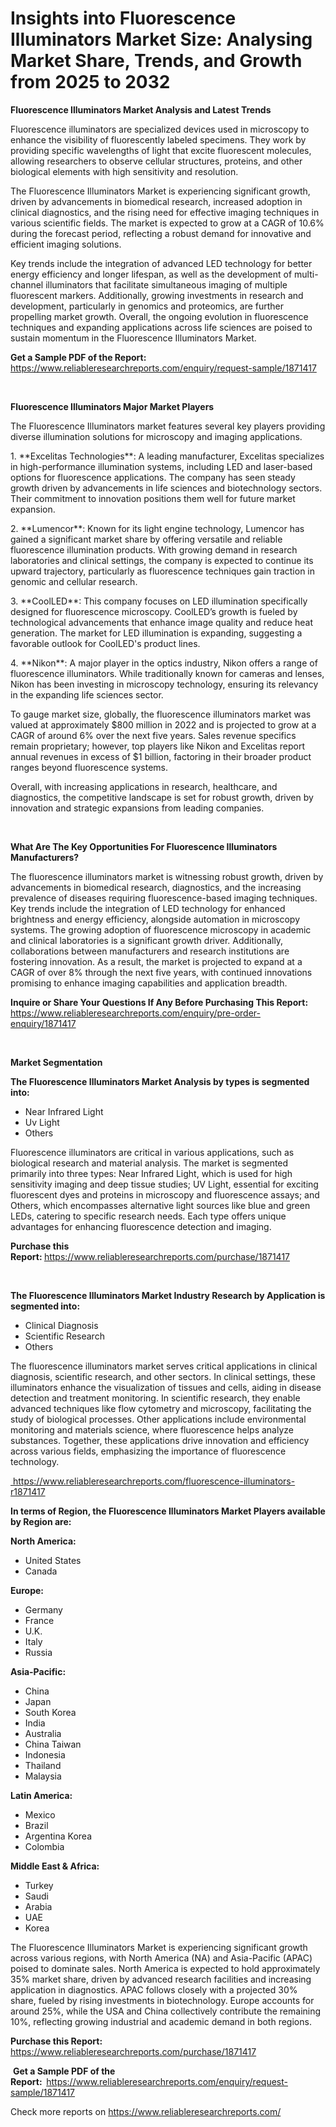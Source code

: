 <p><h1>Insights into Fluorescence Illuminators Market Size: Analysing Market Share, Trends, and Growth from 2025 to 2032</h1></p><p><strong>Fluorescence Illuminators Market Analysis and Latest Trends</strong></p>
<p><p>Fluorescence illuminators are specialized devices used in microscopy to enhance the visibility of fluorescently labeled specimens. They work by providing specific wavelengths of light that excite fluorescent molecules, allowing researchers to observe cellular structures, proteins, and other biological elements with high sensitivity and resolution. </p><p>The Fluorescence Illuminators Market is experiencing significant growth, driven by advancements in biomedical research, increased adoption in clinical diagnostics, and the rising need for effective imaging techniques in various scientific fields. The market is expected to grow at a CAGR of 10.6% during the forecast period, reflecting a robust demand for innovative and efficient imaging solutions. </p><p>Key trends include the integration of advanced LED technology for better energy efficiency and longer lifespan, as well as the development of multi-channel illuminators that facilitate simultaneous imaging of multiple fluorescent markers. Additionally, growing investments in research and development, particularly in genomics and proteomics, are further propelling market growth. Overall, the ongoing evolution in fluorescence techniques and expanding applications across life sciences are poised to sustain momentum in the Fluorescence Illuminators Market.</p></p>
<p><strong>Get a Sample PDF of the Report:&nbsp;</strong> <a href="https://www.reliableresearchreports.com/enquiry/request-sample/1871417?utm_campaign=2298&utm_medium=2&utm_source=Github&utm_content=ia&utm_term=10042025&utm_id=fluorescence-illuminators">https://www.reliableresearchreports.com/enquiry/request-sample/1871417</a></p>
<p>&nbsp;</p>
<p><strong>Fluorescence Illuminators Major Market Players</strong></p>
<p><p>The Fluorescence Illuminators market features several key players providing diverse illumination solutions for microscopy and imaging applications. </p><p>1. **Excelitas Technologies**: A leading manufacturer, Excelitas specializes in high-performance illumination systems, including LED and laser-based options for fluorescence applications. The company has seen steady growth driven by advancements in life sciences and biotechnology sectors. Their commitment to innovation positions them well for future market expansion.</p><p>2. **Lumencor**: Known for its light engine technology, Lumencor has gained a significant market share by offering versatile and reliable fluorescence illumination products. With growing demand in research laboratories and clinical settings, the company is expected to continue its upward trajectory, particularly as fluorescence techniques gain traction in genomic and cellular research.</p><p>3. **CoolLED**: This company focuses on LED illumination specifically designed for fluorescence microscopy. CoolLED’s growth is fueled by technological advancements that enhance image quality and reduce heat generation. The market for LED illumination is expanding, suggesting a favorable outlook for CoolLED's product lines.</p><p>4. **Nikon**: A major player in the optics industry, Nikon offers a range of fluorescence illuminators. While traditionally known for cameras and lenses, Nikon has been investing in microscopy technology, ensuring its relevancy in the expanding life sciences sector.</p><p>To gauge market size, globally, the fluorescence illuminators market was valued at approximately $800 million in 2022 and is projected to grow at a CAGR of around 6% over the next five years. Sales revenue specifics remain proprietary; however, top players like Nikon and Excelitas report annual revenues in excess of $1 billion, factoring in their broader product ranges beyond fluorescence systems.</p><p>Overall, with increasing applications in research, healthcare, and diagnostics, the competitive landscape is set for robust growth, driven by innovation and strategic expansions from leading companies.</p></p>
<p>&nbsp;</p>
<p><strong>What Are The Key Opportunities For Fluorescence Illuminators Manufacturers?</strong></p>
<p><p>The fluorescence illuminators market is witnessing robust growth, driven by advancements in biomedical research, diagnostics, and the increasing prevalence of diseases requiring fluorescence-based imaging techniques. Key trends include the integration of LED technology for enhanced brightness and energy efficiency, alongside automation in microscopy systems. The growing adoption of fluorescence microscopy in academic and clinical laboratories is a significant growth driver. Additionally, collaborations between manufacturers and research institutions are fostering innovation. As a result, the market is projected to expand at a CAGR of over 8% through the next five years, with continued innovations promising to enhance imaging capabilities and application breadth.</p></p>
<p><strong>Inquire or Share Your Questions If Any Before Purchasing This Report:</strong> <a href="https://www.reliableresearchreports.com/enquiry/pre-order-enquiry/1871417?utm_campaign=2298&utm_medium=2&utm_source=Github&utm_content=ia&utm_term=10042025&utm_id=fluorescence-illuminators">https://www.reliableresearchreports.com/enquiry/pre-order-enquiry/1871417</a></p>
<p>&nbsp;</p>
<p><strong>Market Segmentation</strong></p>
<p><strong>The Fluorescence Illuminators Market Analysis by types is segmented into:</strong></p>
<p><ul><li>Near Infrared Light</li><li>Uv Light</li><li>Others</li></ul></p>
<p><p>Fluorescence illuminators are critical in various applications, such as biological research and material analysis. The market is segmented primarily into three types: Near Infrared Light, which is used for high sensitivity imaging and deep tissue studies; UV Light, essential for exciting fluorescent dyes and proteins in microscopy and fluorescence assays; and Others, which encompasses alternative light sources like blue and green LEDs, catering to specific research needs. Each type offers unique advantages for enhancing fluorescence detection and imaging.</p></p>
<p><strong>Purchase this Report:&nbsp;</strong><a href="https://www.reliableresearchreports.com/purchase/1871417?utm_campaign=2298&utm_medium=2&utm_source=Github&utm_content=ia&utm_term=10042025&utm_id=fluorescence-illuminators">https://www.reliableresearchreports.com/purchase/1871417</a></p>
<p>&nbsp;</p>
<p><strong>The Fluorescence Illuminators Market Industry Research by Application is segmented into:</strong></p>
<p><ul><li>Clinical Diagnosis</li><li>Scientific Research</li><li>Others</li></ul></p>
<p><p>The fluorescence illuminators market serves critical applications in clinical diagnosis, scientific research, and other sectors. In clinical settings, these illuminators enhance the visualization of tissues and cells, aiding in disease detection and treatment monitoring. In scientific research, they enable advanced techniques like flow cytometry and microscopy, facilitating the study of biological processes. Other applications include environmental monitoring and materials science, where fluorescence helps analyze substances. Together, these applications drive innovation and efficiency across various fields, emphasizing the importance of fluorescence technology.</p></p>
<p><a href="https://www.reliableresearchreports.com/fluorescence-illuminators-r1871417?utm_campaign=2298&utm_medium=2&utm_source=Github&utm_content=ia&utm_term=10042025&utm_id=fluorescence-illuminators">&nbsp;https://www.reliableresearchreports.com/fluorescence-illuminators-r1871417</a></p>
<p><strong>In terms of Region, the Fluorescence Illuminators Market Players available by Region are:</strong></p>
<p>
    <p> <strong> North America: </strong>
        <ul>
            <li>United States</li>
            <li>Canada</li>
        </ul>
        </p> 
    <p> <strong> Europe: </strong>
        <ul>
            <li>Germany</li>
            <li>France</li>
            <li>U.K.</li>
            <li>Italy</li>
            <li>Russia</li>
        </ul>
        </p> 
    <p> <strong> Asia-Pacific: </strong>
        <ul>
            <li>China</li>
            <li>Japan</li>
            <li>South Korea</li>
            <li>India</li>
            <li>Australia</li>
            <li>China Taiwan</li>
            <li>Indonesia</li>
            <li>Thailand</li>
            <li>Malaysia</li>
        </ul>
        </p> 
    <p> <strong> Latin America: </strong>
        <ul>
            <li>Mexico</li>
            <li>Brazil</li>
            <li>Argentina Korea</li>
            <li>Colombia</li>
        </ul>
        </p> 
    <p> <strong> Middle East & Africa: </strong>
        <ul>
            <li>Turkey</li>
            <li>Saudi</li>
            <li>Arabia</li>
            <li>UAE</li>
            <li>Korea</li>
        </ul>
    </p>
    </p>
<p><p>The Fluorescence Illuminators Market is experiencing significant growth across various regions, with North America (NA) and Asia-Pacific (APAC) poised to dominate sales. North America is expected to hold approximately 35% market share, driven by advanced research facilities and increasing application in diagnostics. APAC follows closely with a projected 30% share, fueled by rising investments in biotechnology. Europe accounts for around 25%, while the USA and China collectively contribute the remaining 10%, reflecting growing industrial and academic demand in both regions.</p></p>
<p><strong>Purchase this Report: </strong><a href="https://www.reliableresearchreports.com/purchase/1871417?utm_campaign=2298&utm_medium=2&utm_source=Github&utm_content=ia&utm_term=10042025&utm_id=fluorescence-illuminators">https://www.reliableresearchreports.com/purchase/1871417</a></p>
<p>&nbsp;<strong>Get a Sample PDF of the Report:&nbsp;&nbsp;</strong><a href="https://www.reliableresearchreports.com/enquiry/request-sample/1871417?utm_campaign=2298&utm_medium=2&utm_source=Github&utm_content=ia&utm_term=10042025&utm_id=fluorescence-illuminators">https://www.reliableresearchreports.com/enquiry/request-sample/1871417</a></p>
<p><strong></strong></p>
<p>Check more reports on <a href="https://www.reliableresearchreports.com/?utm_campaign=2298&utm_medium=2&utm_source=Github&utm_content=ia&utm_term=10042025&utm_id=fluorescence-illuminators">https://www.reliableresearchreports.com/</a></p>